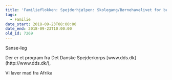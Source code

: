 ```yaml
---
title: 'Familieflokken: Spejderhjælpen: Skolegang/Børnehavelivet for børn med handicap!'
tags:
  - Familie
date_start: 2018-09-23T08:00:00
date_end: 2018-09-23T10:00:00
old_id: 7269
---
```

<p class="Textbody">Sanse-leg</p><p class="Textbody">Der er et program fra Det Danske Spejderkorps [www.dds.dk](http://www.dds.dk/),</p>

Vi laver mad fra Afrika